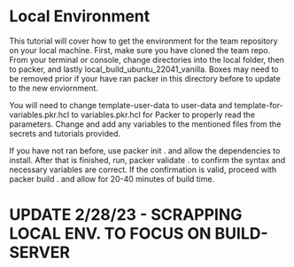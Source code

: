 # Local Environment
This tutorial will cover how to get the environment for the team repository on your local machine. First, make sure you have cloned the team repo. From your terminal or console, change directories into the local folder, then to packer, and lastly local_build_ubuntu_22041_vanilla. Boxes may need to be removed prior if your have ran packer in this directory before to update to the new enviornment. 

You will need to change template-user-data to user-data and template-for-variables.pkr.hcl to variables.pkr.hcl for Packer to properly read the parameters. Change and add any variables to the mentioned files from the secrets and tutorials provided. 

If you have not ran before, use packer init . and allow the dependencies to install. After that is finished, run, packer validate . to confirm the syntax and necessary variables are correct. If the confirmation is valid, proceed with packer build . and allow for 20-40 minutes of build time.

# UPDATE 2/28/23 - SCRAPPING LOCAL ENV. TO FOCUS ON BUILD-SERVER